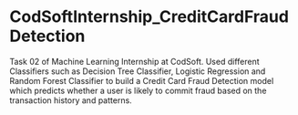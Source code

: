 # CodSoftInternship_CreditCardFraudDetection
Task 02 of Machine Learning Internship at CodSoft. Used different Classifiers such as Decision Tree Classifier, Logistic Regression and Random Forest Classifier to build a Credit Card Fraud Detection model which predicts whether a user is likely to commit fraud based on the transaction history and patterns.
